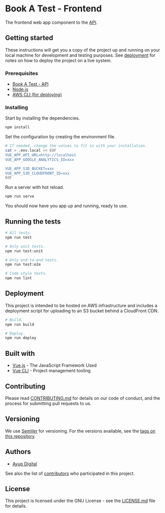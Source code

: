 # Book A Test - Frontend

The frontend web app component to the [API](https://github.com/BookATest/api).

## Getting started

These instructions will get you a copy of the project up and running on your local machine for development and testing purposes. See [deployment](https://github.com/BookATest/frontend#deployment) for notes on how to deploy the project on a live system.

### Prerequisites

* [Book A Test - API](https://github.com/BookATest/api)
* [Node.js](https://nodejs.org)
* [AWS CLI (for deploying)](https://aws.amazon.com/cli)

### Installing

Start by installing the dependencies.

```bash
npm install
```

Set the configuration by creating the environment file.

```bash
# If needed, change the values to fit in with your installation.
cat > .env.local << EOF
VUE_APP_API_URL=http://localhost
VUE_APP_GOOGLE_ANALYTICS_ID=xxx

VUE_APP_S3D_BUCKET=xxx
VUE_APP_S3D_CLOUDFRONT_ID=xxx
EOF
```

Run a server with hot reload.

```bash
npm run serve
```

You should now have you app up and running, ready to use.

## Running the tests
```bash
# All tests.
npm run test

# Only unit tests.
npm run test:unit

# Only end-to-end tests.
npm run test:e2e

# Code style tests.
npm run lint
```

## Deployment

This project is intended to be hosted on AWS infrastructure and includes a deployment script for uploading to an S3 bucket behind a CloudFront CDN.

```bash
# Build.
npm run build

# Deploy.
npm run deploy
```

## Built with

* [Vue.js](https://vuejs.org) - The JavaScript Framework Used
* [Vue CLI](https://cli.vuejs.org) - Project management tooling

## Contributing

Please read [CONTRIBUTING.md](CONTRIBUTING.md) for details on our code of conduct, and the
process for submitting pull requests to us.

## Versioning

We use [SemVer](http://semver.org/) for versioning. For the versions available, see the
[tags on this repository](https://github.com/BookATest/frontend/tags).

## Authors

* [Ayup Digital](https://ayup.agency/)

See also the list of [contributors](https://github.com/BookATest/frontend/contributors) who
participated in this project.

## License

This project is licensed under the GNU License - see the [LICENSE.md](LICENSE.md) file for details.
